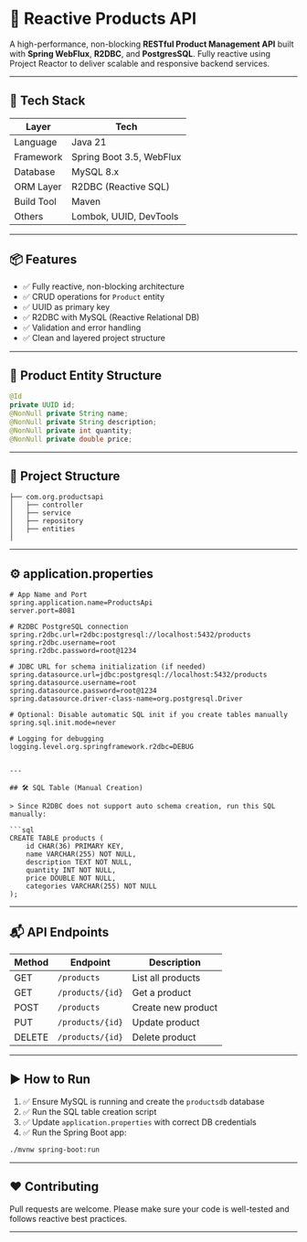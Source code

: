 # 🛒 Reactive Products API

A high-performance, non-blocking **RESTful Product Management API** built with **Spring WebFlux**, **R2DBC**, and **PostgresSQL**. Fully reactive using Project Reactor to deliver scalable and responsive backend services.

---

## 🚀 Tech Stack

| Layer        | Tech                     |
|--------------|--------------------------|
| Language     | Java 21                  |
| Framework    | Spring Boot 3.5, WebFlux |
| Database     | MySQL 8.x                |
| ORM Layer    | R2DBC (Reactive SQL)     |
| Build Tool   | Maven                    |
| Others       | Lombok, UUID, DevTools   |

---

## 📦 Features

- ✅ Fully reactive, non-blocking architecture  
- ✅ CRUD operations for `Product` entity  
- ✅ UUID as primary key  
- ✅ R2DBC with MySQL (Reactive Relational DB)  
- ✅ Validation and error handling  
- ✅ Clean and layered project structure  

---

## 🧩 Product Entity Structure

```java
@Id
private UUID id;
@NonNull private String name;
@NonNull private String description;
@NonNull private int quantity;
@NonNull private double price;

```

---

## 📂 Project Structure

```
├── com.org.productsapi
│   ├── controller
│   ├── service
│   ├── repository
│   ├── entities
│  
```

---

## ⚙️ application.properties

```properties
# App Name and Port
spring.application.name=ProductsApi
server.port=8081

# R2DBC PostgreSQL connection
spring.r2dbc.url=r2dbc:postgresql://localhost:5432/products
spring.r2dbc.username=root
spring.r2dbc.password=root@1234

# JDBC URL for schema initialization (if needed)
spring.datasource.url=jdbc:postgresql://localhost:5432/products
spring.datasource.username=root
spring.datasource.password=root@1234
spring.datasource.driver-class-name=org.postgresql.Driver

# Optional: Disable automatic SQL init if you create tables manually
spring.sql.init.mode=never

# Logging for debugging
logging.level.org.springframework.r2dbc=DEBUG


---

## 🛠️ SQL Table (Manual Creation)

> Since R2DBC does not support auto schema creation, run this SQL manually:

```sql
CREATE TABLE products (
    id CHAR(36) PRIMARY KEY,
    name VARCHAR(255) NOT NULL,
    description TEXT NOT NULL,
    quantity INT NOT NULL,
    price DOUBLE NOT NULL,
    categories VARCHAR(255) NOT NULL
);
```

---

## 📬 API Endpoints

| Method | Endpoint           | Description        |
|--------|--------------------|--------------------|
| GET    | `/products`        | List all products  |
| GET    | `/products/{id}`   | Get a product      |
| POST   | `/products`        | Create new product |
| PUT    | `/products/{id}`   | Update product     |
| DELETE | `/products/{id}`   | Delete product     |

---

## ▶️ How to Run

1. ✅ Ensure MySQL is running and create the `productsdb` database
2. ✅ Run the SQL table creation script
3. ✅ Update `application.properties` with correct DB credentials
4. ✅ Run the Spring Boot app:
```bash
./mvnw spring-boot:run
```

---

## ❤️ Contributing

Pull requests are welcome. Please make sure your code is well-tested and follows reactive best practices.

---

 
